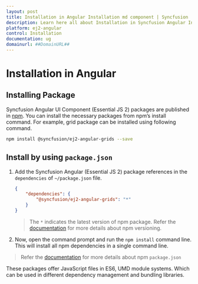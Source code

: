 ```yaml
---
layout: post
title: Installation in Angular Installation md component | Syncfusion
description: Learn here all about Installation in Syncfusion Angular Installation md component of Syncfusion Essential JS 2 and more.
platform: ej2-angular
control: Installation 
documentation: ug
domainurl: ##DomainURL##
---
```


# Installation in Angular 

## Installing Package

Syncfusion Angular UI Component (Essential JS 2) packages are published in [npm](https://www.npmjs.com/search?q=ej2-angular&page=1&ranking=optimal).
You can install the necessary packages from npm’s install command.
For example, grid package can be installed using following command.

```sh
npm install @syncfusion/ej2-angular-grids --save
```

## Install by using `package.json`

1. Add the Syncfusion Angular (Essential JS 2) package references in the `dependencies` of `~/package.json` file.

    ```json
    {
        "dependencies": {
            "@syncfusion/ej2-angular-grids": "*"
        }
    }
    ```
    > The `*` indicates the latest version of npm package. Refer the [documentation](https://docs.npmjs.com/cli/v7/using-npm/semver#versions) for more details about npm versioning.

2. Now, open the command prompt and run the `npm install` command line. This will install all npm dependencies in a single command line.

> Refer the [documentation](https://docs.npmjs.com/files/package.json) for more details about npm `package.json`

These packages offer JavaScript files in ES6, UMD module systems. Which can be used in different dependency management and bundling libraries.